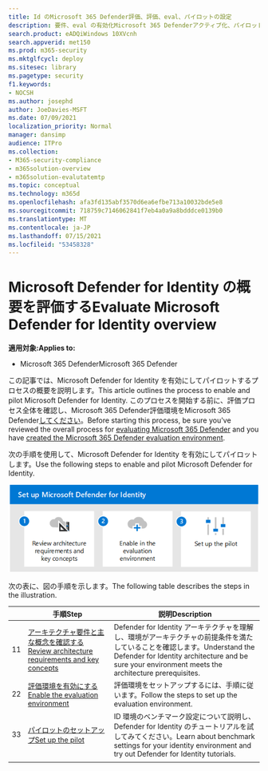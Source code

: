 ```yaml
---
title: Id のMicrosoft 365 Defender評価、評価、eval、パイロットの設定
description: 要件、eval の有効化Microsoft 365 Defenderアクティブ化、パイロットまたはテストのセットアップを含む ID の評価手順。
search.product: eADQiWindows 10XVcnh
search.appverid: met150
ms.prod: m365-security
ms.mktglfcycl: deploy
ms.sitesec: library
ms.pagetype: security
f1.keywords:
- NOCSH
ms.author: josephd
author: JoeDavies-MSFT
ms.date: 07/09/2021
localization_priority: Normal
manager: dansimp
audience: ITPro
ms.collection:
- M365-security-compliance
- m365solution-overview
- m365solution-evalutatemtp
ms.topic: conceptual
ms.technology: m365d
ms.openlocfilehash: afa3fd135abf3570d6ea6efbe713a10032bde5e8
ms.sourcegitcommit: 718759c7146062841f7eb4a0a9a8bdddce0139b0
ms.translationtype: MT
ms.contentlocale: ja-JP
ms.lasthandoff: 07/15/2021
ms.locfileid: "53458328"
---
```

# <a name="evaluate-microsoft-defender-for-identity-overview"></a><span data-ttu-id="adfc7-103">Microsoft Defender for Identity の概要を評価する</span><span class="sxs-lookup"><span data-stu-id="adfc7-103">Evaluate Microsoft Defender for Identity overview</span></span>


<span data-ttu-id="adfc7-104">**適用対象:**</span><span class="sxs-lookup"><span data-stu-id="adfc7-104">**Applies to:**</span></span>
- <span data-ttu-id="adfc7-105">Microsoft 365 Defender</span><span class="sxs-lookup"><span data-stu-id="adfc7-105">Microsoft 365 Defender</span></span>

<span data-ttu-id="adfc7-106">この記事では、Microsoft Defender for Identity を有効にしてパイロットするプロセスの概要を説明します。</span><span class="sxs-lookup"><span data-stu-id="adfc7-106">This article outlines the process to enable and pilot Microsoft Defender for Identity.</span></span> <span data-ttu-id="adfc7-107">このプロセスを開始する前に、評価プロセス全体を確認し、Microsoft 365 Defender評価[](eval-overview.md)環境をMicrosoft 365 Defender[してください](eval-create-eval-environment.md)。</span><span class="sxs-lookup"><span data-stu-id="adfc7-107">Before starting this process, be sure you've reviewed the overall process for [evaluating Microsoft 365 Defender](eval-overview.md) and you have [created the Microsoft 365 Defender evaluation environment](eval-create-eval-environment.md).</span></span> 
<br>

<span data-ttu-id="adfc7-108">次の手順を使用して、Microsoft Defender for Identity を有効にしてパイロットします。</span><span class="sxs-lookup"><span data-stu-id="adfc7-108">Use the following steps to enable and pilot Microsoft Defender for Identity.</span></span>

![Defender 評価環境に Microsoft Defender for Identity を追加する手順](../../media/defender/m365-defender-identity-eval-steps.png)

<span data-ttu-id="adfc7-110">次の表に、図の手順を示します。</span><span class="sxs-lookup"><span data-stu-id="adfc7-110">The following table describes the steps in the illustration.</span></span>

| |<span data-ttu-id="adfc7-111">手順</span><span class="sxs-lookup"><span data-stu-id="adfc7-111">Step</span></span>  |<span data-ttu-id="adfc7-112">説明</span><span class="sxs-lookup"><span data-stu-id="adfc7-112">Description</span></span>  |
|---------|---------|---------|
|<span data-ttu-id="adfc7-113">1</span><span class="sxs-lookup"><span data-stu-id="adfc7-113">1</span></span>|[<span data-ttu-id="adfc7-114">アーキテクチャ要件と主な概念を確認する</span><span class="sxs-lookup"><span data-stu-id="adfc7-114">Review architecture requirements and key concepts</span></span>](eval-defender-identity-architecture.md)    | <span data-ttu-id="adfc7-115">Defender for Identity アーキテクチャを理解し、環境がアーキテクチャの前提条件を満たしていることを確認します。</span><span class="sxs-lookup"><span data-stu-id="adfc7-115">Understand the Defender for Identity architecture and be sure your environment meets the architecture prerequisites.</span></span>       |
|<span data-ttu-id="adfc7-116">2</span><span class="sxs-lookup"><span data-stu-id="adfc7-116">2</span></span>|[<span data-ttu-id="adfc7-117">評価環境を有効にする</span><span class="sxs-lookup"><span data-stu-id="adfc7-117">Enable the evaluation environment</span></span>](eval-defender-identity-enable-eval.md)     |   <span data-ttu-id="adfc7-118">評価環境をセットアップするには、手順に従います。</span><span class="sxs-lookup"><span data-stu-id="adfc7-118">Follow the steps to set up the evaluation environment.</span></span>      |
|<span data-ttu-id="adfc7-119">3</span><span class="sxs-lookup"><span data-stu-id="adfc7-119">3</span></span>|[<span data-ttu-id="adfc7-120">パイロットのセットアップ</span><span class="sxs-lookup"><span data-stu-id="adfc7-120">Set up the pilot</span></span>](eval-defender-identity-pilot.md)     |   <span data-ttu-id="adfc7-121">ID 環境のベンチマーク設定について説明し、Defender for Identity のチュートリアルを試してみてください。</span><span class="sxs-lookup"><span data-stu-id="adfc7-121">Learn about benchmark settings for your identity environment and try out Defender for Identity tutorials.</span></span>     |
||||

